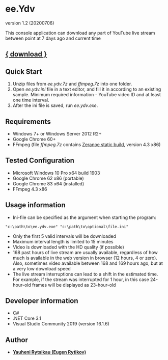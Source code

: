 # ee.Ydv

version 1.2 (20200706)

This console application can download any part of YouTube live stream between point at 7 days ago and current time

## [{ download }](https://github.com/rytsikau/ee.Ydv/archive/master.zip)

## Quick Start
1. Unzip files from *ee.ydv.7z* and *ffmpeg.7z* into one folder.
2. Open *ee.ydv.ini* file in a text editor, and fill it in according to an existing sample. Minimum required information - YouTube video ID and at least one time interval.
3. After the ini file is saved, run *ee.ydv.exe*.

## Requirements
* Windows 7+ or Windows Server 2012 R2+
* Google Chrome 60+
* FFmpeg (file *ffmpeg.7z* contains [Zeranoe static build](https://ffmpeg.zeranoe.com/builds), version 4.3 x86)

## Tested Configuration
* Microsoft Windows 10 Pro x64 build 1903
* Google Chrome 62 x86 (portable)
* Google Chrome 83 x64 (installed)
* FFmpeg 4.3 x86

## Usage information
* Ini-file can be specified as the argument when starting the program:
```
"c:\path\to\ee.ydv.exe" "c:\path\to\optional\file.ini"
```
* Only the first 5 valid intervals will be downloaded
* Maximum interval length is limited to 15 minutes
* Video is downloaded with the HD quality (if possible)
* 168 past hours of live stream are usually available, regardless of how much is available in the web version in browser (12 hours, 4 or zero). Also, sometimes video available between 168 and 169 hours ago, but at a very low download speed
* The live stream interruptions can lead to a shift in the estimated time. For example, if the stream was interrupted for 1 hour, in this case 24-hour-old frames will be displayed as 23-hour-old

## Developer information
* C#
* .NET Core 3.1
* Visual Studio Community 2019 (version 16.1.6)

## Author
* [**Yauheni Rytsikau (Eugen Rytikov)**](https://github.com/rytsikau)
